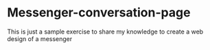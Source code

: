 # Messenger-conversation-page
This is just a sample exercise to share my knowledge to create a web design of a messenger

